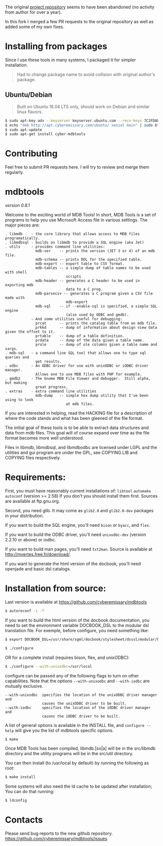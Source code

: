 The original [project repository](https://github.com/brianb/mdbtools) seems to have been abandoned 
(no activity from author for over a year).

In this fork I merged a few PR requests to the original repository as well as added some of my own
fixes.

# Installing from packages
Since I use these tools in many systems, I packaged it for simpler installation. 

> Had to change package name to avoid collision with original author's package.

## Ubuntu/Debian
> Built on Ubuntu 16.04 LTS only, should work on Debian and similar linux flavors.

```bash
$ sudo apt-key adv --keyserver keyserver.ubuntu.com --recv-keys 7C2FDAFB
$ echo "deb http://apt.cyberemissary.com/ubuntu/ xenial main" | sudo btee -a /etc/apt/sources.list.d/apt.cyberemissary.com.list
$ sudo apt-update
$ sudo apt-get install cyber-mdbtools
```

# Contributing
Feel free to submit PR requests here. I will try to review and merge them regularly.

# mdbtools 
_version 0.8.1_

Welcome to the exciting world of MDB Tools! In short, MDB Tools is a set of 
programs to help you use Microsoft Access file in various settings.  The major
pieces are:

```
. libmdb    - the core library that allows access to MDB files programatically.
. libmdbsql - builds on libmdb to provide a SQL engine (aka Jet)
. utils     - provides command line utilities:
              mdb-ver    -- prints the version (JET 3 or 4) of an mdb file.
              mdb-schema -- prints DDL for the specified table.
              mdb-export -- export table to CSV format.
              mdb-tables -- a simple dump of table names to be used with shell
                            scripts
              mdb-header -- generates a C header to be used in exporting mdb
                            data to a C prog.
              mdb-parsecsv -- generates a C program given a CSV file made with
                            mdb-export
              mdb-sql    -- if --enable-sql is specified, a simple SQL engine
                            (also used by ODBC and gmdb).
            - And some utilities useful for debugging:
              prcat      -- prints the catalog table from an mdb file.
              prkkd      -- dump of information about design view data given the offset to it.
              prtable    -- dump of a table definition.
              prdata     -- dump of the data given a table name.
              prole      -- dump of ole columns given a table name and sargs.
. mdb-sql   - a command line SQL tool that allows one to type sql queries and
              get results.
. odbc      - An ODBC driver for use with unixODBC or iODBC driver manager.
              Allows one to use MDB files with PHP for example.
. gmdb2     - The Gnome MDB File Viewer and debugger.  Still alpha, but making
              great progress.
. extras    - extra command line utilities
              mdb-dump   -- simple hex dump utility that I've been using to look
                            at mdb files.
```

If you are interested in helping, read the HACKING file for a description of 
where the code stands and what has been gleened of the file format.

The initial goal of these tools is to be able to extract data structures and 
data from mdb files.  This goal will of course expand over time as the file 
format becomes more well understood.

Files in libmdb, libmdbsql, and libmdbodbc are licensed under LGPL and the
utilities and gui program are under the GPL, see COPYING.LIB and COPYING files
respectively.


Requirements:
=============

First, you must have reasonably current installations of:
	`libtool`
	`automake`
	`autoconf` (version >= 2.58)
If you don't you should install them first. Sources are available at
ftp.gnu.org.

Second, you need glib. It may come as `glib2.0` and `glib2.0-dev` packages in your
distribution.

If you want to build the SQL engine, you'll need `bison` or `byacc`, and `flex`.

If you want to build the ODBC driver, you'll need `unixodbc-dev` (version 2.2.10 or
above) or iodbc.

If you want to build man pages, you'll need `txt2man`. Source is available at
http://mvertes.free.fr/download/.

If you want to generate the html version of the docbook, you'll need openjade
and basic dsl catalogs.


Installation from source:
=========================

Last version is available at https://github.com/cyberemissary/mdbtools

```bash
$ autoreconf -i -f
```

If you want to build the html version of the docbook documentation, you need to
set the environment variable DOCBOOK_DSL to the modular dsl translation file.
For exemple, before configure, you need something like:

```bash
$ export DOCBOOK_DSL=/usr/share/sgml/docbook/stylesheet/dsssl/modular/html/docbook.dsl

$ ./configure
```

OR for a complete install (requires bison, flex, and unixODBC):

```bash
$ ./configure --with-unixodbc=/usr/local
```

configure can be passed any of the following flags to turn on other 
capabilities.  Note that the options `--with-unixodbc` and `--with-iodbc` are
mutually exclusive.

```
--with-unixodbc  specifies the location of the unixODBC driver manager and 
                 causes the unixODBC driver to be built.
--with-iodbc     specifies the location of the iODBC driver manager and 
                 causes the iODBC driver to be built.
```

A list of general options is available in the INSTALL file, and
`configure --help` will give you the list of mdbtools specific options.

```bash
$ make
```

Once MDB Tools has been compiled, libmdb.[so|a] will be in the src/libmdb 
directory and the utility programs will be in the src/util directory.

You can then install (to /usr/local by default) by running the following as root:

```bash
$ make install
```

Some systems will also need the ld cache to be updated after installation;
You can do that running:

```bash 
$ ldconfig
```


Contacts
========

Please send bug reports to the new github repository.
https://github.com/cyberemissary/mdbtools/issues

